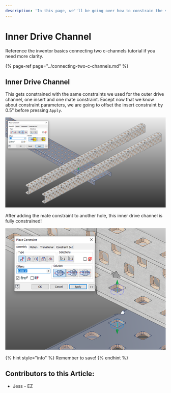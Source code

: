 ```yaml
---
description: 'In this page, we''ll be going over how to constrain the second drive channel.'
---
```


# Inner Drive Channel

Reference the inventor basics connecting two c-channels tutorial if you need more clarity. 

{% page-ref page="../connecting-two-c-channels.md" %}

## Inner Drive Channel

This gets constrained with the same constraints we used for the outer drive channel, one insert and one mate constraint.  Except now that we know about constraint parameters, we are going to offset the insert constraint by 0.5" before pressing `Apply`. 

![Insert Constraint on Inner Drive Channel](../../../../.gitbook/assets/image%20%28217%29.png)

After adding the mate constraint to another hole, this inner drive channel is fully constrained!

![Mate Constraint on Inner Drive Channel](../../../../.gitbook/assets/image%20%28194%29.png)

{% hint style="info" %}
Remember to save!
{% endhint %}



## Contributors to this Article: <a id="contributors-to-this-article"></a>

* Jess - EZ

